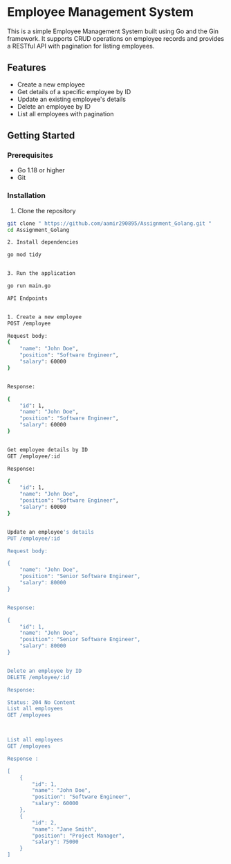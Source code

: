 # Employee Management System

This is a simple Employee Management System built using Go and the Gin framework. It supports CRUD operations on employee records and provides a RESTful API with pagination for listing employees.

## Features

- Create a new employee
- Get details of a specific employee by ID
- Update an existing employee's details
- Delete an employee by ID
- List all employees with pagination

## Getting Started

### Prerequisites

- Go 1.18 or higher
- Git

### Installation

1. Clone the repository

```bash
git clone " https://github.com/aamir290895/Assignment_Golang.git "
cd Assignment_Golang

2. Install dependencies

go mod tidy


3. Run the application

go run main.go

API Endpoints


1. Create a new employee
POST /employee

Request body: 
{
    "name": "John Doe",
    "position": "Software Engineer",
    "salary": 60000
}


Response:

{
    "id": 1,
    "name": "John Doe",
    "position": "Software Engineer",
    "salary": 60000
}


Get employee details by ID
GET /employee/:id

Response:

{
    "id": 1,
    "name": "John Doe",
    "position": "Software Engineer",
    "salary": 60000
}


Update an employee's details
PUT /employee/:id

Request body:

{
    "name": "John Doe",
    "position": "Senior Software Engineer",
    "salary": 80000
}


Response:

{
    "id": 1,
    "name": "John Doe",
    "position": "Senior Software Engineer",
    "salary": 80000
}


Delete an employee by ID
DELETE /employee/:id

Response:

Status: 204 No Content
List all employees
GET /employees



List all employees
GET /employees

Response : 

[
    {
        "id": 1,
        "name": "John Doe",
        "position": "Software Engineer",
        "salary": 60000
    },
    {
        "id": 2,
        "name": "Jane Smith",
        "position": "Project Manager",
        "salary": 75000
    }
]






